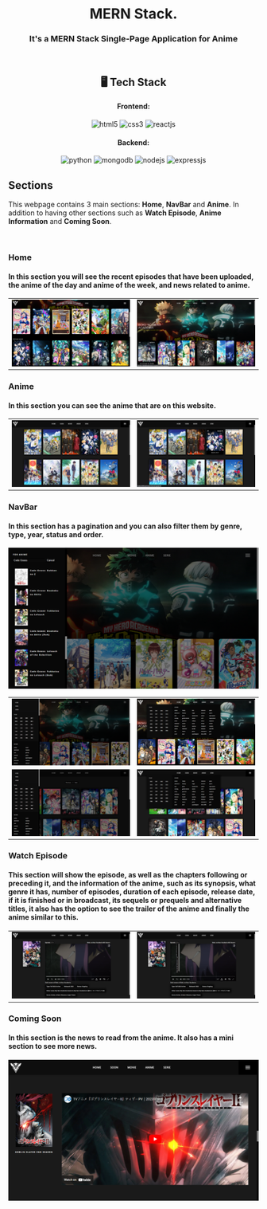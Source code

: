 <h1 align="center">MERN Stack.</h1>

<h3 align="center">It's a MERN Stack Single-Page Application for Anime</h3>

<br />

<h2 align="center">🖥️ Tech Stack</h2>

<h4 align="center">Frontend:</h4>

<p align="center">
  <img src="https://img.shields.io/badge/HTML5-E34F26?style=for-the-badge&logo=html5&logoColor=white" alt="html5" />
  <img src="https://img.shields.io/badge/CSS3-1572B6?style=for-the-badge&logo=css3&logoColor=white" alt="css3" />
  <img src="https://img.shields.io/badge/React-20232A?style=for-the-badge&logo=react&logoColor=61DAFB" alt="reactjs" />
</p>

<h4 align="center">Backend:</h4>

<p align="center">
  <img src="https://img.shields.io/badge/Python-F9DC3E?logo=python&style=for-the-badge" alt="python" />
  <img src="https://img.shields.io/badge/MongoDB-4EA94B?style=for-the-badge&logo=mongodb&logoColor=white" alt="mongodb" />
  <img src="https://img.shields.io/badge/Node.js-339933?style=for-the-badge&logo=nodedotjs&logoColor=white" alt="nodejs" />
  <img src="https://img.shields.io/badge/Express.js-000000?style=for-the-badge&logo=express&logoColor=white" alt="expressjs" />
</p>

## Sections
This webpage contains 3 main sections: **Home**, **NavBar** and **Anime**. In addition to having other sections such as **Watch Episode**, **Anime Information** and **Coming Soon**.

<br />

### Home
#### In this section you will see the recent episodes that have been uploaded, the anime of the day and anime of the week, and news related to anime.
<table>
  <tr>
    <td><img src="https://raw.githubusercontent.com/HolmesD0/Anime/main/img/Home.png" alt="Home" /></td>
    <td><img src="https://raw.githubusercontent.com/HolmesD0/Anime/main/img/Slider.png" alt="Slider" /></td>
  </tr>
</table>

### Anime
#### In this section you can see the anime that are on this website.
<table>
  <tr>
    <td><img src="https://raw.githubusercontent.com/HolmesD0/Anime/main/img/Eps.png" alt="Eps" /></td>
    <td><img src="https://raw.githubusercontent.com/HolmesD0/Anime/main/img/EpsAnime.png" alt="EpsAnime" /></td>
  </tr>
</table>

### NavBar
#### In this section has a pagination and you can also filter them by genre, type, year, status and order.
<table>
  <tr>
    <td><img src="https://raw.githubusercontent.com/HolmesD0/Anime/main/img/Nav.png" alt="Nav" /></td>
    <td><img src="https://raw.githubusercontent.com/HolmesD0/Anime/main/img/Bar.png" alt="Bar" /></td>
  </tr>
  <tr>
    <td><img src="https://raw.githubusercontent.com/HolmesD0/Anime/main/img/NavAnime.png" alt="NavAnime" /></td>
    <td><img src="https://raw.githubusercontent.com/HolmesD0/Anime/main/img/BarAnime.png" alt="BarAnime" /></td>
  </tr>
  <tr><img src="https://raw.githubusercontent.com/HolmesD0/Anime/main/img/Search.png" alt="Search" /></tr>
</table>

### Watch Episode
#### This section will show the episode, as well as the chapters following or preceding it, and the information of the anime, such as its synopsis, what genre it has, number of episodes, duration of each episode, release date, if it is finished or in broadcast, its sequels or prequels and alternative titles, it also has the option to see the trailer of the anime and finally the anime similar to this.
<table>
  <tr>
    <td><img src="https://raw.githubusercontent.com/HolmesD0/Anime/main/img/Video.png" alt="Video" /></td>
    <td><img src="https://raw.githubusercontent.com/HolmesD0/Anime/main/img/EpsVideo.png" alt="EpsVideo" /></td>
  </tr>
</table>

### Coming Soon
#### In this section is the news to read from the anime. It also has a mini section to see more news.
![Trailer](img/Trailer.png)

<br />

